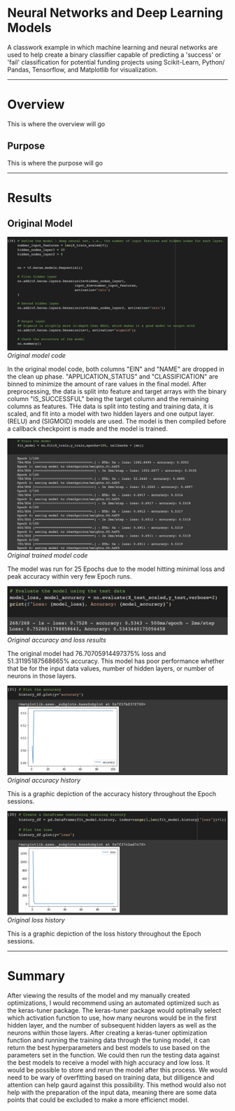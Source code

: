 # Neural Networks and Deep Learning Models
A classwork example in which machine learning and neural networks are used to help create a binary classifier capable of predicting a 'success' or 'fail' classification for potential funding projects using Scikit-Learn, Python/ Pandas, Tensorflow, and Matplotlib for visualization.

---

# Overview
This is where the overview will go

## Purpose
This is where the purpose will go

---

# Results 
## Original Model
![Original model code](/Resources/original_model_code.png)
*Original model code*

In the original model code, both columns "EIN" and "NAME" are dropped in the clean up phase. "APPLICATION_STATUS" and "CLASSIFICATION" are binned to minimize the amount of rare values in the final model. After preprocessing, the data is split into feature and target arrays with the binary column "IS_SUCCESSFUL" being the target column and the remaining columns as features. THe data is split into testing and training data, it is scaled, and fit into a model with two hidden layers and one output layer. (RELU) and (SIGMOID) models are used. The model is then compiled before a callback checkpoint is made and the model is trained. 

![Original trained model code](/Resources/original_trained_model_code.png)
*Original trained model code*

The model was run for 25 Epochs due to the model hitting minimal loss and peak accuracy within very few Epoch runs.

![Original accuracy lossh results](/Resources/original_accuracy_loss.png)
*Original accuracy and loss results*

The original model had 76.70705914497375% loss and 51.31195187568665% accuracy. This model has poor performance whether that be for the input data values, number of hidden layers, or number of neurons in those layers. 

![Original accuracy history](/Resources/original_accuracy_history.png)
*Original accuracy history*

This is a graphic depiction of the accuracy history throughout the Epoch sessions.

![Original loss history](/Resources/original_loss_history.png)
*Original loss history*

This is a graphic depiction of the loss history throughout the Epoch sessions.

---

# Summary
After viewing the results of the model and my manually created optimizations, I would recommend using an automated optimized such as the keras-tuner package. The keras-tuner package would optimally select which activation function to use, how many neurons would be in the first hidden layer, and the number of subsequent hidden layers as well as the neurons within those layers. 
After creating a keras-tuner optimization function and running the training data through the tuning model, it can return the best hyperparameters and best models to use based on the parameters set in the function. We could then run the testing data against the best models to receive a model with high accuracy and low loss. It would be possible to store and rerun the model after this process. 
We would need to be wary of overfitting based on training data, but dilligence and attention can help gaurd against this possibility. This method would also not help with the preparation of the input data, meaning there are some data points that could be excluded to make a more efficienct model.
